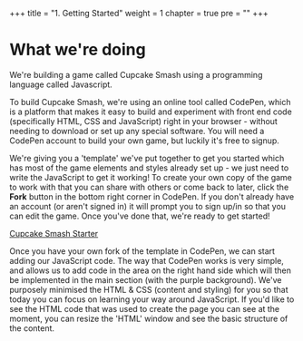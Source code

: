 +++
title = "1. Getting Started"
weight = 1
chapter = true
pre = ""
+++

# What we're doing
We're building a game called Cupcake Smash using a programming language called Javascript.

To build Cupcake Smash, we're using an online tool called CodePen, which is a platform that makes it easy to build and experiment with front end code (specifically HTML, CSS and JavaScript) right in your browser - without needing to download or set up any special software. You will need a CodePen account to build your own game, but luckily it's free to signup.

We're giving you a 'template' we've put together to get you started which has most of the game elements and styles already set up - we just need to write the JavaScript to get it working! To create your own copy of the game to work with that you can share with others or come back to later, click the **Fork** button in the bottom right corner in CodePen. If you don't already have an account (or aren't signed in) it will prompt you to sign up/in so that you can edit the game. Once you've done that, we're ready to get started!

[Cupcake Smash Starter](https://codepen.io/shecodesaus/pen/yLVpoPX/right?editors=0010)

Once you have your own fork of the template in CodePen, we can start adding our JavaScript code. The way that CodePen works is very simple, and allows us to add code in the area on the right hand side which will then be implemented in the main section (with the purple background). We've purposely minimised the HTML & CSS (content and styling) for you so that today you can focus on learning your way around JavaScript. If you'd like to see the HTML code that was used to create the page you can see at the moment, you can resize the 'HTML' window and see the basic structure of the content.
